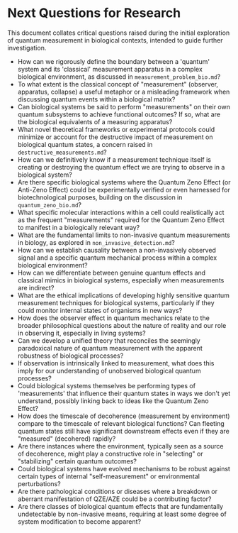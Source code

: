 # Next Questions for Research

This document collates critical questions raised during the initial exploration of quantum measurement in biological contexts, intended to guide further investigation.

*   How can we rigorously define the boundary between a 'quantum' system and its 'classical' measurement apparatus in a complex biological environment, as discussed in `measurement_problem_bio.md`?
*   To what extent is the classical concept of "measurement" (observer, apparatus, collapse) a useful metaphor or a misleading framework when discussing quantum events within a biological matrix?
*   Can biological systems be said to perform "measurements" on their own quantum subsystems to achieve functional outcomes? If so, what are the biological equivalents of a measuring apparatus?
*   What novel theoretical frameworks or experimental protocols could minimize or account for the destructive impact of measurement on biological quantum states, a concern raised in `destructive_measurements.md`?
*   How can we definitively know if a measurement technique itself is creating or destroying the quantum effect we are trying to observe in a biological system?
*   Are there specific biological systems where the Quantum Zeno Effect (or Anti-Zeno Effect) could be experimentally verified or even harnessed for biotechnological purposes, building on the discussion in `quantum_zeno_bio.md`?
*   What specific molecular interactions within a cell could realistically act as the frequent "measurements" required for the Quantum Zeno Effect to manifest in a biologically relevant way?
*   What are the fundamental limits to non-invasive quantum measurements in biology, as explored in `non_invasive_detection.md`?
*   How can we establish causality between a non-invasively observed signal and a specific quantum mechanical process within a complex biological environment?
*   How can we differentiate between genuine quantum effects and classical mimics in biological systems, especially when measurements are indirect?
*   What are the ethical implications of developing highly sensitive quantum measurement techniques for biological systems, particularly if they could monitor internal states of organisms in new ways?
*   How does the observer effect in quantum mechanics relate to the broader philosophical questions about the nature of reality and our role in observing it, especially in living systems?
*   Can we develop a unified theory that reconciles the seemingly paradoxical nature of quantum measurement with the apparent robustness of biological processes?
*   If observation is intrinsically linked to measurement, what does this imply for our understanding of unobserved biological quantum processes?
*   Could biological systems themselves be performing types of 'measurements' that influence their quantum states in ways we don't yet understand, possibly linking back to ideas like the Quantum Zeno Effect?
*   How does the timescale of decoherence (measurement by environment) compare to the timescale of relevant biological functions? Can fleeting quantum states still have significant downstream effects even if they are "measured" (decohered) rapidly?
*   Are there instances where the environment, typically seen as a source of decoherence, might play a constructive role in "selecting" or "stabilizing" certain quantum outcomes?
*   Could biological systems have evolved mechanisms to be robust against certain types of internal "self-measurement" or environmental perturbations?
*   Are there pathological conditions or diseases where a breakdown or aberrant manifestation of QZE/AZE could be a contributing factor?
*   Are there classes of biological quantum effects that are fundamentally undetectable by non-invasive means, requiring at least some degree of system modification to become apparent?
